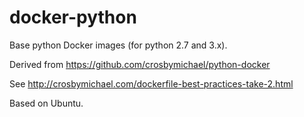 docker-python
=============

Base python Docker images (for python 2.7 and 3.x).

Derived from https://github.com/crosbymichael/python-docker

See http://crosbymichael.com/dockerfile-best-practices-take-2.html

Based on Ubuntu.
